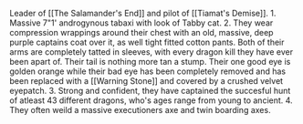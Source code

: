 Leader of [[The Salamander's End]] and pilot of [[Tiamat's Demise]].
	1. Massive 7"1' androgynous tabaxi with look of Tabby cat.
	2. They wear compression wrappings around their chest with an old, massive, deep purple captains coat over it, as well tight fitted cotton pants. Both of their arms are completely tatted in sleeves, with every dragon kill they have ever been apart of. Their tail is nothing more tan a stump. Their one good eye is golden orange while their bad eye has been completely removed and has been replaced with a [[Warning Stone]] and covered by a crushed velvet eyepatch.
	3. Strong and confident, they have captained the succesful hunt of atleast 43 different dragons, who's ages range from young to ancient.
	4. They often weild a massive executioners axe and twin boarding axes.